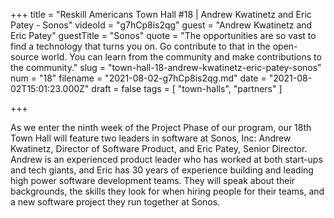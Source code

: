 +++
title = "Reskill Americans Town Hall #18 | Andrew Kwatinetz and Eric Patey - Sonos"
videoId = "g7hCp8is2qg"
guest = "Andrew Kwatinetz and Eric Patey"
guestTitle = "Sonos"
quote = "The opportunities are so vast to find a technology that turns you on. Go contribute to that in the open-source world. You can learn from the community and make contributions to the community."
slug = "town-hall-18-andrew-kwatinetz-eric-patey-sonos"
num = "18"
filename = "2021-08-02-g7hCp8is2qg.md"
date = "2021-08-02T15:01:23.000Z"
draft = false
tags = [ "town-halls", "partners" ]

+++

As we enter the ninth week of the Project Phase of our program, our 18th Town Hall will feature two leaders in software at Sonos, Inc: Andrew Kwatinetz, Director of Software Product, and Eric Patey, Senior Director.  Andrew is an experienced product leader who has worked at both start-ups and tech giants, and Eric has 30 years of experience building and leading high power software development teams. They will speak about their backgrounds, the skills they look for when hiring people for their teams, and a new software project they run together at Sonos.
